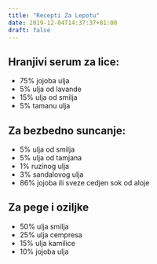 ```yaml
---
title: "Recepti Za Lepotu"
date: 2019-12-04T14:37:37+01:00
draft: false
---
```


## Hranjivi serum za lice:
- 75% jojoba ulja
- 5% ulja od lavande
- 15% ulja od smilja
- 5% tamanu ulja

## Za bezbedno suncanje:
- 5% ulja od smilja
- 5% ulja od tamjana
- 1% ruzinog ulja
- 3% sandalovog ulja
- 86% jojoba ili sveze cedjen sok od aloje

## Za pege i oziljke
- 50% ulja smilja
- 25% ulja cempresa
- 15% ulja kamilice
- 10% jojoba ulja